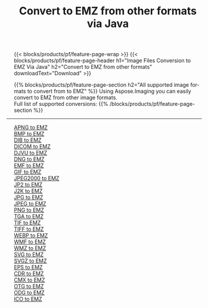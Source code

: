 ﻿---
title: Convert to EMZ from other formats via Java 
weight: 3920
url: /java/conversion/to/emz 
lang: en
langdirlevel: 2
locales: zh-hans,ja,it,ru,de,es,fr,nl,id,lt,pl,pt,vi,tr,ko,zh-hant,ar,hi,th,sv,cs,uk,he
description: Using Aspose.Imaging you can easily convert to EMZ from other formats
---

{{< blocks/products/pf/feature-page-wrap >}}
{{< blocks/products/pf/feature-page-header h1="Image Files Conversion to EMZ Via Java" h2="Convert to EMZ from other formats" downloadText="Download" >}}


{{% blocks/products/pf/feature-page-section  h2="All supported image formats to convert from to EMZ" %}}
Using Aspose.Imaging you can easily convert to EMZ from other image formats.
<br/>
Full list of supported conversions:
{{% /blocks/products/pf/feature-page-section %}}
<div class="container-fluid productfamilypage bg-gray">
    <div class="convertypes bg-gray agp-content section">
        <div class="container">
		<hr style="margin-left:-20px;"/>
		<div class="row other-converters">
		    <div class='col-md-2 other-converter remove-lp remove-rp'><a href="/imaging/java/conversion/apng-to-emz" >APNG to EMZ</a></div>
<div class='col-md-2 other-converter remove-lp remove-rp'><a href="/imaging/java/conversion/bmp-to-emz" >BMP to EMZ</a></div>
<div class='col-md-2 other-converter remove-lp remove-rp'><a href="/imaging/java/conversion/dib-to-emz" >DIB to EMZ</a></div>
<div class='col-md-2 other-converter remove-lp remove-rp'><a href="/imaging/java/conversion/dicom-to-emz" >DICOM to EMZ</a></div>
<div class='col-md-2 other-converter remove-lp remove-rp'><a href="/imaging/java/conversion/djvu-to-emz" >DJVU to EMZ</a></div>
<div class='col-md-2 other-converter remove-lp remove-rp'><a href="/imaging/java/conversion/dng-to-emz" >DNG to EMZ</a></div>
<div class='col-md-2 other-converter remove-lp remove-rp'><a href="/imaging/java/conversion/emf-to-emz" >EMF to EMZ</a></div>
<div class='col-md-2 other-converter remove-lp remove-rp'><a href="/imaging/java/conversion/gif-to-emz" >GIF to EMZ</a></div>
<div class='col-md-2 other-converter remove-lp remove-rp'><a href="/imaging/java/conversion/jpeg2000-to-emz" >JPEG2000 to EMZ</a></div>
<div class='col-md-2 other-converter remove-lp remove-rp'><a href="/imaging/java/conversion/jp2-to-emz" >JP2 to EMZ</a></div>
<div class='col-md-2 other-converter remove-lp remove-rp'><a href="/imaging/java/conversion/j2k-to-emz" >J2K to EMZ</a></div>
<div class='col-md-2 other-converter remove-lp remove-rp'><a href="/imaging/java/conversion/jpg-to-emz" >JPG to EMZ</a></div>
<div class='col-md-2 other-converter remove-lp remove-rp'><a href="/imaging/java/conversion/jpeg-to-emz" >JPEG to EMZ</a></div>
<div class='col-md-2 other-converter remove-lp remove-rp'><a href="/imaging/java/conversion/png-to-emz" >PNG to EMZ</a></div>
<div class='col-md-2 other-converter remove-lp remove-rp'><a href="/imaging/java/conversion/tga-to-emz" >TGA to EMZ</a></div>
<div class='col-md-2 other-converter remove-lp remove-rp'><a href="/imaging/java/conversion/tif-to-emz" >TIF to EMZ</a></div>
<div class='col-md-2 other-converter remove-lp remove-rp'><a href="/imaging/java/conversion/tiff-to-emz" >TIFF to EMZ</a></div>
<div class='col-md-2 other-converter remove-lp remove-rp'><a href="/imaging/java/conversion/webp-to-emz" >WEBP to EMZ</a></div>
<div class='col-md-2 other-converter remove-lp remove-rp'><a href="/imaging/java/conversion/wmf-to-emz" >WMF to EMZ</a></div>
<div class='col-md-2 other-converter remove-lp remove-rp'><a href="/imaging/java/conversion/wmz-to-emz" >WMZ to EMZ</a></div>
<div class='col-md-2 other-converter remove-lp remove-rp'><a href="/imaging/java/conversion/svg-to-emz" >SVG to EMZ</a></div>
<div class='col-md-2 other-converter remove-lp remove-rp'><a href="/imaging/java/conversion/svgz-to-emz" >SVGZ to EMZ</a></div>
<div class='col-md-2 other-converter remove-lp remove-rp'><a href="/imaging/java/conversion/eps-to-emz" >EPS to EMZ</a></div>
<div class='col-md-2 other-converter remove-lp remove-rp'><a href="/imaging/java/conversion/cdr-to-emz" >CDR to EMZ</a></div>
<div class='col-md-2 other-converter remove-lp remove-rp'><a href="/imaging/java/conversion/cmx-to-emz" >CMX to EMZ</a></div>
<div class='col-md-2 other-converter remove-lp remove-rp'><a href="/imaging/java/conversion/otg-to-emz" >OTG to EMZ</a></div>
<div class='col-md-2 other-converter remove-lp remove-rp'><a href="/imaging/java/conversion/odg-to-emz" >ODG to EMZ</a></div>
<div class='col-md-2 other-converter remove-lp remove-rp'><a href="/imaging/java/conversion/ico-to-emz" >ICO to EMZ</a></div>
                </div>
        </div>
    </div>
</div>
<br/>

